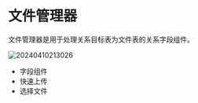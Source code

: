 # 文件管理器

文件管理器是用于处理关系目标表为文件表的关系字段组件。

![20240410213026](https://nocobase-docs.oss-cn-beijing.aliyuncs.com/20240410213026.png)

- 字段组件
- 快速上传
- 选择文件

